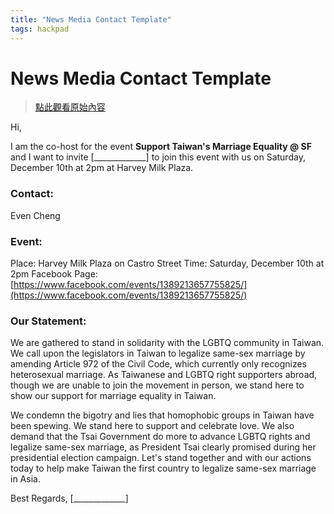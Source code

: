 ```yaml
---
title: "News Media Contact Template"
tags: hackpad
---
```


# News Media Contact Template

> [點此觀看原始內容](https://g0v.hackpad.tw/WYYGuJeKAZU)


Hi,

I am the co-host for the event **Support Taiwan's Marriage Equality @ SF** and I want to invite \[_____________\] to join this event with us on Saturday, December 10th at 2pm at Harvey Milk Plaza.

### Contact:

Even Cheng

### Event:

Place: Harvey Milk Plaza on Castro Street
Time: Saturday, December 10th at 2pm
Facebook Page: [https://www.facebook.com/events/1389213657755825/](https://www.facebook.com/events/1389213657755825/)

### Our Statement:

We are gathered to stand in solidarity with the LGBTQ community in Taiwan. We call upon the legislators in Taiwan to legalize same-sex marriage by amending Article 972 of the Civil Code, which currently only recognizes heterosexual marriage. As Taiwanese and LGBTQ right supporters abroad, though we are unable to join the movement in person, we stand here to show our support for marriage equality in Taiwan.

We condemn the bigotry and lies that homophobic groups in Taiwan have been spewing. We stand here to support and celebrate love. We also demand that the Tsai Government do more to advance LGBTQ rights and legalize same-sex marriage, as President Tsai clearly promised during her presidential election campaign. Let's stand together and with our actions today to help make Taiwan the first country to legalize same-sex marriage in Asia.

Best Regards,
\[_____________\]

